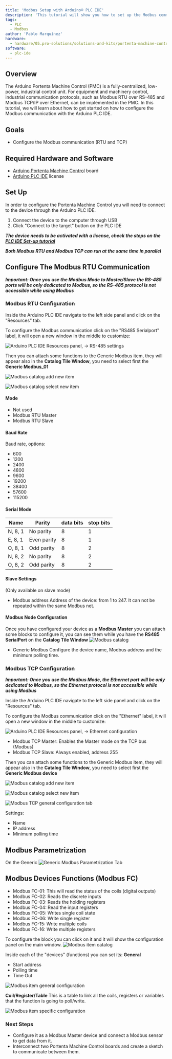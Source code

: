 ```yaml
---
title: 'Modbus Setup with Arduino® PLC IDE'
description: 'This tutorial will show you how to set up the Modbus communication with the Arduino PLC IDE.'
tags:
  - PLC
  - Modbus
author: 'Pablo Marquínez'
hardware:
  - hardware/05.pro-solutions/solutions-and-kits/portenta-machine-control
software:
  - plc-ide
---
```


## Overview

The Arduino Portenta Machine Control (PMC) is a fully-centralized, low-power, industrial control unit. For equipment and machinery control, industrial communication protocols, such as Modbus RTU over RS-485 and Modbus TCP/IP over Ethernet, can be implemented in the PMC. In this tutorial, we will learn about how to get started on how to configure the Modbus communication with the Arduino PLC IDE.

## Goals

- Configure the Modbus communication (RTU and TCP)

## Required Hardware and Software

- [Arduino Portenta Machine Control](https://store.arduino.cc/products/arduino-portenta-machine-control) board
- [Arduino PLC IDE](../../../../software/plc-ide) license

## Set Up

In order to configure the Portenta Machine Control you will need to connect to the device through the Arduino PLC IDE.

1. Connect the device to the computer through USB
2. Click "Connect to the target" button on the PLC IDE

***The device needs to be activated with a license, check the steps on the [PLC IDE Set-up tutorial](./plc-ide-setup-license)***

***Both Modbus RTU and Modbus TCP can run at the same time in parallel***

## Configure The Modbus RTU Communication

***Important: Once you use the Modbus Mode to Master/Slave the RS-485 ports will be only dedicated to Modbus, so the RS-485 protocol is not accessible while using Modbus***

### Modbus RTU Configuration

Inside the Arduino PLC IDE navigate to the left side panel and click on the "Resources" tab.

To configure the Modbus communication click on the "RS485 Serialport" label, it will open a new window in the middle to customize:

![Arduino PLC IDE Resources panel, -> RS-485 settings](assets/PLC-IDE-ModBus.png)

Then you can attach some functions to the Generic Modbus item, they will appear also in the **Catalog Tile Window**, you need to select first the **Generic Modbus_01**

![Modbus catalog add new item](assets/modBusCatalog-add.png)

![Modbus catalog select new item](assets/modbusCatalog-add-prompt.png)

#### Mode

* Not used
* Modbus RTU Master
* Modbus RTU Slave

#### Baud Rate

Baud rate, options:
  * 600
  * 1200
  * 2400
  * 4800
  * 9600
  * 19200
  * 38400
  * 57600
  * 115200

#### Serial Mode

| Name    | Parity      | data bits | stop bits |
| ------- | ----------- | --------- | ----------|
| N, 8, 1 | No parity   | 8         | 1         |
| E, 8, 1 | Even parity | 8         | 1         |
| O, 8, 1 | Odd parity  | 8         | 2         |
| N, 8, 2 | No parity   | 8         | 2         |
| O, 8, 2 | Odd parity  | 8         | 2         |

#### Slave Settings

(Only available on slave mode)

* Modbus address
  Address of the device: from 1 to 247. It can not be repeated within the same Modbus net.

#### Modbus Node Configuration

Once you have configured your device as a **Modbus Master** you can attach some blocks to configure it, you can see them while you have the **RS485 SerialPort** on the **Catalog Tile Window**
![Modbus catalog](assets/modBusCatalog.png)

* Generic Modbus
  Configure the device name, Modbus address and the minimum polling time.

### Modbus TCP Configuration

***Important: Once you use the Modbus Mode, the Ethernet port will be only dedicated to Modbus, so the Ethernet protocol is not accessible while using Modbus***

Inside the Arduino PLC IDE navigate to the left side panel and click on the "Resources" tab.

To configure the Modbus communication click on the "Ethernet" label, it will open a new window in the middle to customize:

![Arduino PLC IDE Resources panel, -> Ethernet configuration](assets/modbusTCP-configuration.png)

* Modbus TCP Master: Enables the Master mode on the TCP bus (Modbus)
* Modbus TCP Slave: Always enabled, address 255

Then you can attach some functions to the Generic Modbus item, they will appear also in the **Catalog Tile Window**, you need to select first the **Generic Modbus device**

![Modbus catalog add new item](assets/modbusTCP-configurationAdd.png)

![Modbus catalog select new item](assets/modbusTCP-configurationCatalogAdd.png)

![Modbus TCP general configuration tab](assets/modbusTCP-configuration-general.png)

Settings:
* Name
* IP address
* Minimum polling time

## Modbus Parametrization

On the Generic
![Generic Modbus Parametrization Tab](assets/modbusParametrization.png)

## Modbus Devices Functions (Modbus FC)

* Modbus FC-01: This will read the status of the coils (digital outputs)
* Modbus FC-02: Reads the discrete inputs
* Modbus FC-03: Reads the holding registers
* Modbus FC-04: Read the input registers
* Modbus FC-05: Writes single coil state
* Modbus FC-06: Write single register
* Modbus FC-15: Write multiple coils
* Modbus FC-16: Write multiple registers

To configure the block you can click on it and it will show the configuration panel on the main window.
![Modbus item catalog](assets/genericModbus-catalog.png)

Inside each of the "devices" (functions) you can set its:
**General**
* Start address
* Polling time
* Time Out

![Modbus item general configuration](assets/genericModbus-catalog-setting-general.png)

**Coil/Register/Table**
This is a table to link all the coils, registers or variables that the function is going to poll/write.

![Modbus item specific configuration](assets/genericModbus-catalog-setting-specific.png)

### Next Steps

- Configure it as a Modbus Master device and connect a Modbus sensor to get data from it.
- Interconnect two Portenta Machine Control boards and create a sketch to communicate between them.
